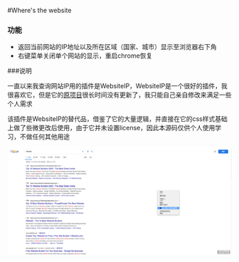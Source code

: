 #Where's the website
### 功能
* 返回当前网站的IP地址以及所在区域（国家、城市）显示至浏览器右下角
* 右键菜单关闭单个网站的显示，重启chrome恢复

###说明

一直以来我查询网站IP用的插件是WebsiteIP，WebsiteIP是一个很好的插件，我很喜欢它，但是它的[原项目](url:https://gitee.com/surprise/Chrome.Website.Ip)很长时间没有更新了，我只能自己亲自修改来满足一些个人需求

该插件是WebsiteIP的替代品，借鉴了它的大量逻辑，并直接在它的css样式基础上做了些微更改后使用，由于它并未设置license，因此本源码仅供个人使用学习，不做任何其他用途

![demo](/screenshot/demo.png)